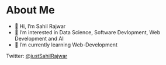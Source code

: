 # About Me

- 👋 Hi, I’m Sahil Rajwar
- 👀 I’m interested in Data Science, Software Devlopment, Web Development and AI
- 🌱 I’m currently learning Web-Development

Twitter: [@justSahilRajwar](https://twitter.com/justSahilRajwar)

<!---
Sahil-Rajwar-2004/Sahil-Rajwar-2004 is a ✨ special ✨ repository because its `README.md` (this file) appears on your GitHub profile.
You can click the Preview link to take a look at your changes.
--->
